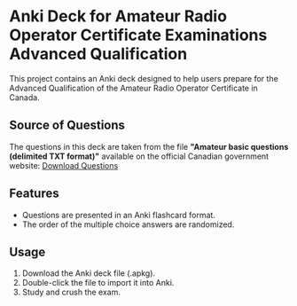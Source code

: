# Anki Deck for Amateur Radio Operator Certificate Examinations Advanced Qualification

This project contains an Anki deck designed to help users prepare for the Advanced Qualification of the Amateur Radio Operator Certificate in Canada.

## Source of Questions
The questions in this deck are taken from the file **"Amateur basic questions (delimited TXT format)"** available on the official Canadian government website:
[Download Questions](https://ised-isde.canada.ca/site/amateur-radio-operator-certificate-services/en/downloads)

## Features
- Questions are presented in an Anki flashcard format.
- The order of the multiple choice answers are randomized.

## Usage
1. Download the Anki deck file (.apkg).
2. Double-click the file to import it into Anki.
3. Study and crush the exam.
